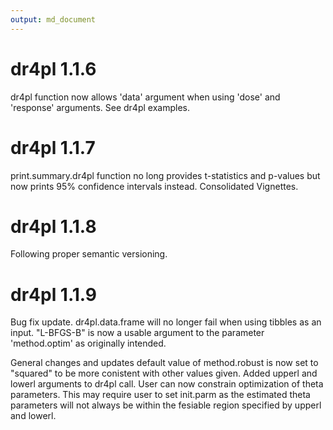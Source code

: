 ```yaml
---
output: md_document
---
```


# dr4pl 1.1.6

dr4pl function now allows 'data' argument when using 'dose' and 'response' arguments. See dr4pl examples.

# dr4pl 1.1.7

print.summary.dr4pl function no long provides t-statistics and p-values but now prints 95% confidence intervals instead. Consolidated Vignettes.

# dr4pl 1.1.8

Following proper semantic versioning.

# dr4pl 1.1.9

Bug fix update.
  dr4pl.data.frame will no longer fail when using tibbles as an input.
  "L-BFGS-B" is now a usable argument to the parameter 'method.optim' as originally intended.

General changes and updates 
  default value of method.robust is now set to "squared" to be more conistent with other values given.
  Added upperl and lowerl arguments to dr4pl call. User can now constrain optimization of theta parameters.
    This may require user to set init.parm as the estimated theta parameters will not always be within
    the fesiable region specified by upperl and lowerl.